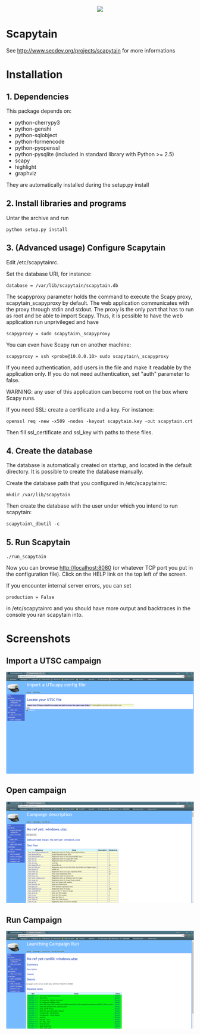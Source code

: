 <p align="center">
  <img src="doc/fig/scapytain.svg" width=100>
</p>

# Scapytain

See <http://www.secdev.org/projects/scapytain> for more informations

# Installation

## 1\. Dependencies

This package depends on:

  - python-cherrypy3
  - python-genshi
  - python-sqlobject
  - python-formencode
  - python-pyopenssl
  - python-pysqlite (included in standard library with Python \>= 2.5)
  - scapy
  - highlight
  - graphviz

They are automatically installed during the setup.py install

## 2\. Install libraries and programs

Untar the archive and run

    python setup.py install

## 3\. (Advanced usage) Configure Scapytain

Edit /etc/scapytainrc.

Set the database URI, for instance:

    database = /var/lib/scapytain/scapytain.db

The scapyproxy parameter holds the command to execute the Scapy proxy,
scapytain\_scapyproxy by default. The web application communicates with
the proxy through stdin and stdout. The proxy is the only part that has
to run as root and be able to import Scapy. Thus, it is pessible to have
the web application run unprivileged and have

    scapyproxy = sudo scapytain\_scapyproxy

You can even have Scapy run on another machine:

    scapyproxy = ssh <probe@10.0.0.10> sudo scapytain\_scapyproxy

If you need authentication, add users in the file and make it readable
by the application only. If you do not need authentication, set "auth"
parameter to
false.

<aside class="warning">
WARNING: any user of this application can become root on the box where Scapy runs.
</aside>

If you need SSL: create a certificate and a key. For instance:

    openssl req -new -x509 -nodes -keyout scapytain.key -out scapytain.crt

Then fill ssl\_certificate and ssl\_key with paths to these files.

## 4\. Create the database

The database is automatically created on startup, and located in the default directory.
It is possible to create the database manually.

Create the database path that you configured in /etc/scapytainrc:

    mkdir /var/lib/scapytain

Then create the database with the user under which you intend to run
scapytain:

    scapytain\_dbutil -c

## 5\. Run Scapytain

    ./run_scapytain

Now you can browse <http://localhost:8080> (or whatever TCP port you put
in the configuration file). Click on the HELP link on the top left of
the screen.

If you encounter internal server errors, you can set

    production = False

in /etc/scapytainrc and you should have more output and backtraces in
the console you ran scapytain into.

# Screenshots

## Import a UTSC campaign

![Import a UTSC campaign](doc/import_utsc.png)

## Open campaign

![Opened campaign](doc/campaign.png)

## Run Campaign

![Running campaign](doc/running_campaign.png)
